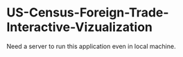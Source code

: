 # US-Census-Foreign-Trade-Interactive-Vizualization
 
Need a server to run this application even in local machine.
